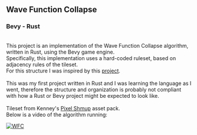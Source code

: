 ## Wave Function Collapse
### Bevy - Rust
\
This project is an implementation
of the Wave Function Collapse algorithm,
written in Rust, using the Bevy game engine.
\
Specifically, this implementation uses a 
hard-coded ruleset, based on 
adjacency rules of the tileset.
\
For this structure I was inspired by this [project](https://github.com/CodingQuest2023/Algorithms/tree/main/WorldGeneration/WaveFunctionCollapse).
\
\
This was my first project written in Rust and 
I was learning the language as I went, 
therefore the structure and organization is probably
not compliant with how a Rust or Bevy project 
might be expected to look like.
\
\
Tileset from Kenney's [Pixel Shmup](https://kenney.nl/assets/pixel-shmup) asset pack. 
\
Below is a video of the algorithm running:

[![WFC](https://img.youtube.com/vi/HuzOiQUfrUU/maxresdefault.jpg)](https://youtu.be/HuzOiQUfrUU)

